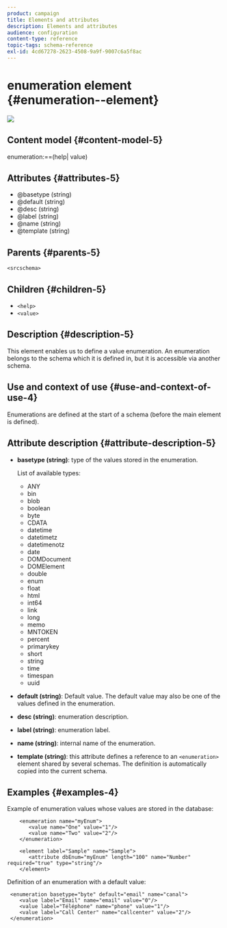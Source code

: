 ```yaml
---
product: campaign
title: Elements and attributes
description: Elements and attributes
audience: configuration
content-type: reference
topic-tags: schema-reference
exl-id: 4cd67278-2623-4508-9a9f-9007c6a5f8ac
---
```

# enumeration element {#enumeration--element}

![](../../assets/v7-only.svg)

## Content model {#content-model-5}

enumeration:==(help| value)

## Attributes {#attributes-5}

* @basetype (string)
* @default (string)
* @desc (string)
* @label (string)
* @name (string)
* @template (string)

## Parents {#parents-5}

`<srcschema>`

## Children {#children-5}

* `<help>`
* `<value>`

## Description {#description-5}

This element enables us to define a value enumeration. An enumeration belongs to the schema which it is defined in, but it is accessible via another schema.

## Use and context of use {#use-and-context-of-use-4}

Enumerations are defined at the start of a schema (before the main element is defined).

## Attribute description {#attribute-description-5}

* **basetype (string)**: type of the values stored in the enumeration.

  List of available types:

    * ANY
    * bin
    * blob
    * boolean
    * byte
    * CDATA
    * datetime
    * datetimetz
    * datetimenotz
    * date
    * DOMDocument
    * DOMElement
    * double
    * enum
    * float
    * html
    * int64
    * link
    * long
    * memo
    * MNTOKEN
    * percent
    * primarykey
    * short
    * string
    * time
    * timespan
    * uuid

* **default (string)**: Default value. The default value may also be one of the values defined in the enumeration. 
* **desc (string)**: enumeration description. 
* **label (string)**: enumeration label.
* **name (string)**: internal name of the enumeration. 
* **template (string)**: this attribute defines a reference to an `<enumeration>` element shared by several schemas. The definition is automatically copied into the current schema.

## Examples {#examples-4}

Example of enumeration values whose values are stored in the database:

```
    <enumeration name="myEnum">
       <value name="One" value="1"/>
       <value name="Two" value="2"/>
    </enumeration>

    <element label="Sample" name="Sample">
       <attribute dbEnum="myEnum" length="100" name="Number" required="true" type="string"/>
    </element>
```

Definition of an enumeration with a default value:

```
 <enumeration basetype="byte" default="email" name="canal">
    <value label="Email" name="email" value="0"/> 
    <value label="Téléphone" name="phone" value="1"/>
    <value label="Call Center" name="callcenter" value="2"/>
 </enumeration>
```
